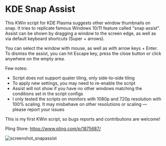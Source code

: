 # KDE Snap Assist
This KWin script for KDE Plasma suggests other window thumbnails on snap. It tries to replicate famous Windows 10/11 feature called "snap assist".
Assist can be shown by dragging a window to the screen edge, as well as via default keyboard shortcuts (Super + arrows).

You can select the window with mouse, as well as with arrow keys + Enter. To dismiss the assist, you can hit Escape key, press the close button or click anywhere on the empty area.

Few notes:
- Script does not support quater tiling, only side-to-side tiling 
- To apply new settings, you may need to re-enable the script
- Assist will not show if you have no other windows matching the conditions set in the script configs 
- I only tested the scripts on monitors with 1080p and 720p resolution with 100% scaling. It may misbehave on other resolutions or scaling — please report your issues

This is my first KWin script, so bugs reports and contributions are welcome!

Pling Store: https://www.pling.com/p/1875687/

![screenshot_snapassist](https://user-images.githubusercontent.com/37851576/183264649-da8d01cd-a8b7-4bac-92d7-ea71be00047d.png)
